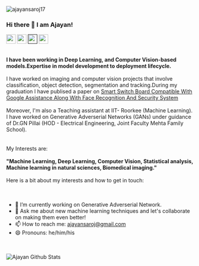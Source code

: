 <p align="left"> <img src="https://komarev.com/ghpvc/?username=ajayansaroj17" alt="ajayansaroj17" /> </p>

### Hi there 👋 I am Ajayan!
<p><a href="https://www.linkedin.com/in/ajayan-saroj-7b0200133/"><img src="https://img.shields.io/badge/linkedin-%230077B5.svg?&style=for-the-badge&logo=linkedin&logoColor=white" height=25></a> <a href="ajayansaroj@gmail.com"><img src="https://img.shields.io/badge/Gmail-D14836?style=for-the-badge&logo=gmail&logoColor=white" height=25></a> <a href=""><img src="https://img.shields.io/badge/medium-%2312100E.svg?&style=for-the-badge&logo=medium&logoColor=white" height=25></a> <a href="https://twitter.com/sarojajayan1"><img src="https://img.shields.io/badge/twitter-%231DA1F2.svg?&style=for-the-badge&logo=twitter&logoColor=white" height=25></a> </p>

<br>
<b>
I have been working in Deep Learning, and Computer Vision-based models.Expertise in model development to deployment lifecycle. </b>
</br>
<br>
I have worked on imaging and computer vision projects that involve classification, object  detection, segmentation and tracking.During my graduation I have publised a paper on <a href="https://www.irjet.net/archives/V7/i2/IRJET-V7I2162.pdf">Smart Switch Board Compatible With Google Assistance Along With Face Recognition And Security System</a>
</br>

<br>
Moreover, I'm also a Teaching assistant at IIT- Roorkee (Machine Learning). I have worked on Generative Adverserial Networks (GANs) under guidance of Dr.GN Pillai (HOD - Electrical Engineering, Joint Faculty Mehta Family School). 
</br>
<br></br>
My Interests are:
<br></br>
<b>
"Machine Learning, Deep Learning, Computer Vision, Statistical analysis, Machine learning in natural sciences, Biomedical imaging."
  </b>
</br>
<br>
Here is a bit about my interests and how to get in touch:
</br>
<br></br>


- 🔭 I’m currently working on Generative Adverserial Network.
- 💬 Ask me about new machine learning techniques and let's collaborate on making them even better!
- 📫 How to reach me: ajayansaroj@gmail.com
- 😄 Pronouns: he/him/his

<br></br>
![Ajayan Github Stats](https://github-readme-stats.vercel.app/api?username=ajayansaroj17&show_icons=true&title_color=fff&icon_color=79ff97&text_color=9f9f9f&bg_color=151515)
